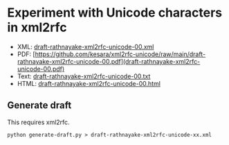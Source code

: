# Experiment with Unicode characters in xml2rfc

* XML: [draft-rathnayake-xml2rfc-unicode-00.xml](draft-rathnayake-xml2rfc-unicode-00.xml)
* PDF: [https://github.com/kesara/xml2rfc-unicode/raw/main/draft-rathnayake-xml2rfc-unicode-00.pdf](draft-rathnayake-xml2rfc-unicode-00.pdf)
* Text: [draft-rathnayake-xml2rfc-unicode-00.txt](draft-rathnayake-xml2rfc-unicode-00.txt)
* HTML: [draft-rathnayake-xml2rfc-unicode-00.html](draft-rathnayake-xml2rfc-unicode-00.html)

## Generate draft

This requires xml2rfc.
```
python generate-draft.py > draft-rathnayake-xml2rfc-unicode-xx.xml
```
